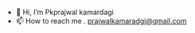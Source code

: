 - 👋 Hi, I’m Pkprajwal kamardagi
- 📫 How to reach me . prajwalkamaradgi@gmail.com
<!---
Pkprajwal04/Pkprajwal04 is a ✨ special ✨ repository because its `README.md` (this file) appears on your GitHub profile.
You can click the Preview link to take a look at your changes.
--->
